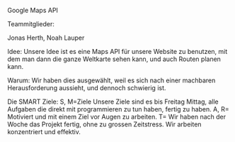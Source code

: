 Google Maps API

Teammitglieder:

Jonas Herth, 
Noah Lauper

Idee:
Unsere Idee ist es eine Maps API für unsere Website zu benutzen, mit dem man dann die ganze Weltkarte sehen kann, und auch Routen planen kann. 

Warum:
Wir haben dies ausgewählt, weil es sich nach einer machbaren Herausforderung aussieht, und dennoch schwierig ist. 

Die SMART Ziele:
S, M=Ziele Unsere Ziele sind es bis Freitag Mittag, alle Aufgaben die direkt mit programmieren zu tun haben, fertig zu haben. A, R= Motiviert und mit einem Ziel vor Augen zu arbeiten. T= Wir haben nach der Woche das Projekt fertig, ohne zu grossen Zeitstress. Wir arbeiten konzentriert und effektiv.

